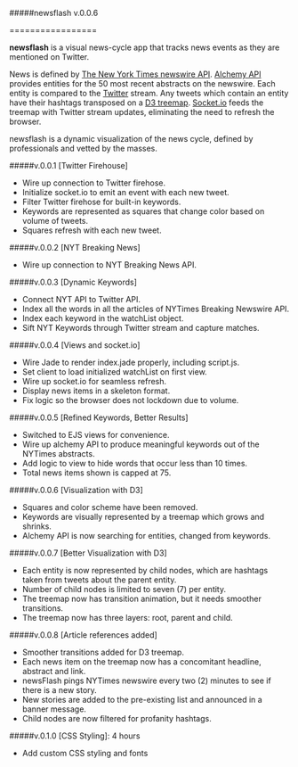 #####newsflash v.0.0.6

=================

**newsflash** is a visual news-cycle app that tracks news events as they are mentioned on Twitter.

News is defined by [The New York Times newswire API](http://nyti.ms/PkaWYK). [Alchemy API](link) provides entities for the 50 most recent abstracts on the newswire. Each entity is compared to the [Twitter](https://dev.twitter.com/) stream. Any tweets which contain an entity have their hashtags transposed on a [D3 treemap](). [Socket.io](http://socket.io/) feeds the treemap with Twitter stream updates, eliminating the need to refresh the browser.

newsflash is a dynamic visualization of the news cycle, defined by professionals and vetted by the masses.

#####v.0.0.1      [Twitter Firehouse]
+ Wire up connection to Twitter firehose.
+ Initialize socket.io to emit an event with each new tweet.
+ Filter Twitter firehose for built-in keywords.
+ Keywords are represented as squares that change color based on volume of tweets.
+ Squares refresh with each new tweet.

#####v.0.0.2      [NYT Breaking News]
+ Wire up connection to NYT Breaking News API.

#####v.0.0.3      [Dynamic Keywords]
+ Connect NYT API to Twitter API.
+ Index all the words in all the articles of NYTimes Breaking Newswire API.
+ Index each keyword in the watchList object.
+ Sift NYT Keywords through Twitter stream and capture matches.

#####v.0.0.4      [Views and socket.io]
+ Wire Jade to render index.jade properly, including script.js.
+ Set client to load initialized watchList on first view.
+ Wire up socket.io for seamless refresh.
+ Display news items in a skeleton format.
+ Fix logic so the browser does not lockdown due to volume.

#####v.0.0.5      [Refined Keywords, Better Results]
+ Switched to EJS views for convenience.
+ Wire up alchemy API to produce meaningful keywords out of the NYTimes abstracts.
+ Add logic to view to hide words that occur less than 10 times.
+ Total news items shown is capped at 75.

#####v.0.0.6      [Visualization with D3]
+ Squares and color scheme have been removed.
+ Keywords are visually represented by a treemap which grows and shrinks.
+ Alchemy API is now searching for entities, changed from keywords.

#####v.0.0.7      [Better Visualization with D3]
+ Each entity is now represented by child nodes, which are hashtags taken from tweets about the parent entity.
+ Number of child nodes is limited to seven (7) per entity.
+ The treemap now has transition animation, but it needs smoother transitions.
+ The treemap now has three layers: root, parent and child.

#####v.0.0.8      [Article references added]
+ Smoother transitions added for D3 treemap.
+ Each news item on the treemap now has a concomitant headline, abstract and link.
+ newsFlash pings NYTimes newswire every two (2) minutes to see if there is a new story.
+ New stories are added to the pre-existing list and announced in a banner message.
+ Child nodes are now filtered for profanity hashtags.

#####v.0.1.0      [CSS Styling]:                      4 hours
+  Add custom CSS styling and fonts

